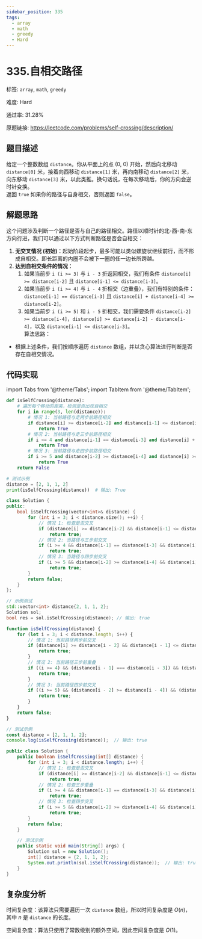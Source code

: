 ```yaml
---
sidebar_position: 335
tags:
  - array
  - math
  - greedy
  - Hard
---
```


# 335.自相交路径

标签: `array`, `math`, `greedy`

难度: Hard

通过率: 31.28%

原题链接: https://leetcode.com/problems/self-crossing/description/

## 题目描述
给定一个整数数组 `distance`。你从平面上的点 (0, 0) 开始，然后向北移动 `distance[0]` 米，接着向西移动 `distance[1]` 米，再向南移动 `distance[2]` 米，向东移动 `distance[3]` 米，以此类推。换句话说，在每次移动后，你的方向会逆时针变换。  
返回 `true` 如果你的路径与自身相交，否则返回 `false`。

## 解题思路
这个问题涉及判断一个路径是否与自己的路径相交。路径以顺时针的北-西-南-东方向行进，我们可以通过以下方式判断路径是否会自相交：  
1. **无交叉情况 (初始)**：起始阶段起步，最多可能以类似螺旋状继续前行，而不形成自相交。即长距离的内圈不会被下一圈的任一边长所跨越。  
2. **达到自相交条件的情况**：  
   1. 如果当前步 `i (i >= 3)` 与 `i - 3` 折返回相交，我们有条件 `distance[i] >= distance[i-2]` 且 `distance[i-1] <= distance[i-3]`。  
   2. 如果当前步 `i (i >= 4)` 与 `i - 4` 折相交（边重叠），我们有特别的条件：`distance[i-1] == distance[i-3]` 且 `distance[i] + distance[i-4] >= distance[i-2]`。  
   3. 如果当前步 `i (i >= 5)` 和 `i - 5` 折相交，我们需要条件 `distance[i-2] >= distance[i-4]`，`distance[i] >= distance[i-2] - distance[i-4]`，以及 `distance[i-1] <= distance[i-3]`。  
算法思路：  
- 根据上述条件，我们按顺序遍历 `distance` 数组，并以贪心算法进行判断是否存在自相交情况。

## 代码实现
import Tabs from '@theme/Tabs';
import TabItem from '@theme/TabItem';

<Tabs>
<TabItem value="python" label="Python">

```python
def isSelfCrossing(distance):
    # 遍历每个移动的距离，检测是否出现自相交
    for i in range(3, len(distance)):
        # 情况 1: 当前路径与走两步前路径相交
        if distance[i] >= distance[i-2] and distance[i-1] <= distance[i-3]:
            return True
        # 情况 2: 当前路径与走三步前路径相交
        if i >= 4 and distance[i-1] == distance[i-3] and distance[i] + distance[i-4] >= distance[i-2]:
            return True
        # 情况 3: 当前路径与走四步前路径相交
        if i >= 5 and distance[i-2] >= distance[i-4] and distance[i] >= distance[i-2] - distance[i-4] and distance[i-1] <= distance[i-3]:
            return True
    return False

# 测试示例
distance = [2, 1, 1, 2]
print(isSelfCrossing(distance))  # 输出: True
```

</TabItem>
<TabItem value="cpp" label="C++">

```cpp
class Solution {
public:
    bool isSelfCrossing(vector<int>& distance) {
        for (int i = 3; i < distance.size(); ++i) {
            // 情况 1: 检查是否交叉
            if (distance[i] >= distance[i-2] && distance[i-1] <= distance[i-3])
                return true;
            // 情况 2: 当路径与三步前交叉
            if (i >= 4 && distance[i-1] == distance[i-3] && distance[i] + distance[i-4] >= distance[i-2])
                return true;
            // 情况 3: 当路径与四步前交叉
            if (i >= 5 && distance[i-2] >= distance[i-4] && distance[i] >= distance[i-2] - distance[i-4] && distance[i-1] <= distance[i-3])
                return true;
        }
        return false;
    }
};

// 示例测试
std::vector<int> distance{2, 1, 1, 2};
Solution sol;
bool res = sol.isSelfCrossing(distance); // 输出: true
```

</TabItem>
<TabItem value="javascript" label="JavaScript">

```javascript
function isSelfCrossing(distance) {
    for (let i = 3; i < distance.length; i++) {
        // 情况 1: 当前路径两步前交叉
        if (distance[i] >= distance[i - 2] && distance[i - 1] <= distance[i - 3]) {
            return true;
        }
        // 情况 2: 当前路径三步前重叠
        if ((i >= 4) && (distance[i - 1] === distance[i - 3]) && (distance[i] + distance[i - 4] >= distance[i - 2])) {
            return true;
        }
        // 情况 3: 当前路径四步前交叉
        if ((i >= 5) && (distance[i - 2] >= distance[i - 4]) && (distance[i] >= distance[i - 2] - distance[i - 4]) && (distance[i - 1] <= distance[i - 3])) {
            return true;
        }
    }
    return false;
}

// 测试示例
const distance = [2, 1, 1, 2];
console.log(isSelfCrossing(distance));  // 输出: true
```

</TabItem>
<TabItem value="java" label="Java">

```java
public class Solution {
    public boolean isSelfCrossing(int[] distance) {
        for (int i = 3; i < distance.length; i++) {
            // 情况 1: 检查是否交叉
            if (distance[i] >= distance[i-2] && distance[i-1] <= distance[i-3])
                return true;
            // 情况 2: 检查三步重叠
            if (i >= 4 && distance[i-1] == distance[i-3] && distance[i] + distance[i-4] >= distance[i-2])
                return true;
            // 情况 3: 检查四步交叉
            if (i >= 5 && distance[i-2] >= distance[i-4] && distance[i] >= distance[i-2] - distance[i-4] && distance[i-1] <= distance[i-3])
                return true;
        }
        return false;
    }

    // 测试示例
    public static void main(String[] args) {
        Solution sol = new Solution();
        int[] distance = {2, 1, 1, 2};
        System.out.println(sol.isSelfCrossing(distance));  // 输出: true
    }
}
```

</TabItem>
</Tabs>

## 复杂度分析
时间复杂度：该算法只需要遍历一次 `distance` 数组，所以时间复杂度是 $O(n)$，其中 $n$ 是 `distance` 的长度。  
  
空间复杂度：算法只使用了常数级别的额外空间，因此空间复杂度是 $O(1)$。
